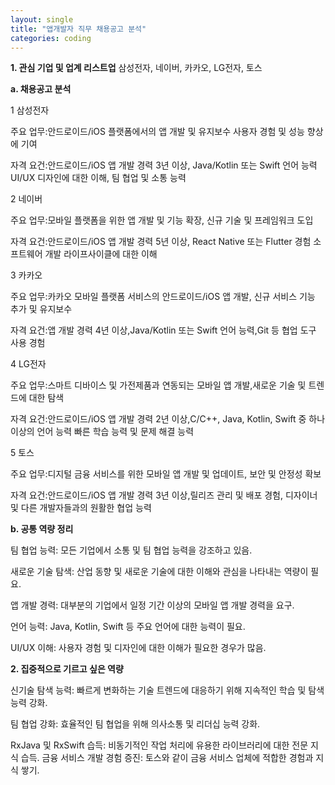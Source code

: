 ```yaml
---
layout: single
title: "앱개발자 직무 채용공고 분석"
categories: coding
---
```


**1. 관심 기업 및 업계 리스트업**
삼성전자, 네이버, 카카오, LG전자, 토스

**a. 채용공고 분석**

1 삼성전자

주요 업무:안드로이드/iOS 플랫폼에서의 앱 개발 및 유지보수
사용자 경험 및 성능 향상에 기여

자격 요건:안드로이드/iOS 앱 개발 경력 3년 이상, Java/Kotlin 또는 Swift 언어 능력
UI/UX 디자인에 대한 이해, 팀 협업 및 소통 능력

2 네이버

주요 업무:모바일 플랫폼을 위한 앱 개발 및 기능 확장, 신규 기술 및 프레임워크 도입

자격 요건:안드로이드/iOS 앱 개발 경력 5년 이상, React Native 또는 Flutter 경험
소프트웨어 개발 라이프사이클에 대한 이해

3 카카오

주요 업무:카카오 모바일 플랫폼 서비스의 안드로이드/iOS 앱 개발, 신규 서비스 기능 추가 및 유지보수

자격 요건:앱 개발 경력 4년 이상,Java/Kotlin 또는 Swift 언어 능력,Git 등 협업 도구 사용 경험

4 LG전자

주요 업무:스마트 디바이스 및 가전제품과 연동되는 모바일 앱 개발,새로운 기술 및 트렌드에 대한 탐색

자격 요건:안드로이드/iOS 앱 개발 경력 2년 이상,C/C++, Java, Kotlin, Swift 중 하나 이상의 언어 능력
빠른 학습 능력 및 문제 해결 능력

5 토스

주요 업무:디지털 금융 서비스를 위한 모바일 앱 개발 및 업데이트, 보안 및 안정성 확보

자격 요건:안드로이드/iOS 앱 개발 경력 3년 이상,릴리즈 관리 및 배포 경험, 디자이너 및 다른 개발자들과의 원활한 협업 능력

**b. 공통 역량 정리**

팀 협업 능력: 모든 기업에서 소통 및 팀 협업 능력을 강조하고 있음.

새로운 기술 탐색: 산업 동향 및 새로운 기술에 대한 이해와 관심을 나타내는 역량이 필요.

앱 개발 경력: 대부분의 기업에서 일정 기간 이상의 모바일 앱 개발 경력을 요구.

언어 능력: Java, Kotlin, Swift 등 주요 언어에 대한 능력이 필요.

UI/UX 이해: 사용자 경험 및 디자인에 대한 이해가 필요한 경우가 많음.

**2. 집중적으로 기르고 싶은 역량**

신기술 탐색 능력: 빠르게 변화하는 기술 트렌드에 대응하기 위해 지속적인 학습 및 탐색 능력 강화.

팀 협업 강화: 효율적인 팀 협업을 위해 의사소통 및 리더십 능력 강화.

RxJava 및 RxSwift 습득: 비동기적인 작업 처리에 유용한 라이브러리에 대한 전문 지식 습득.
금융 서비스 개발 경험 증진: 토스와 같이 금융 서비스 업체에 적합한 경험과 지식 쌓기.